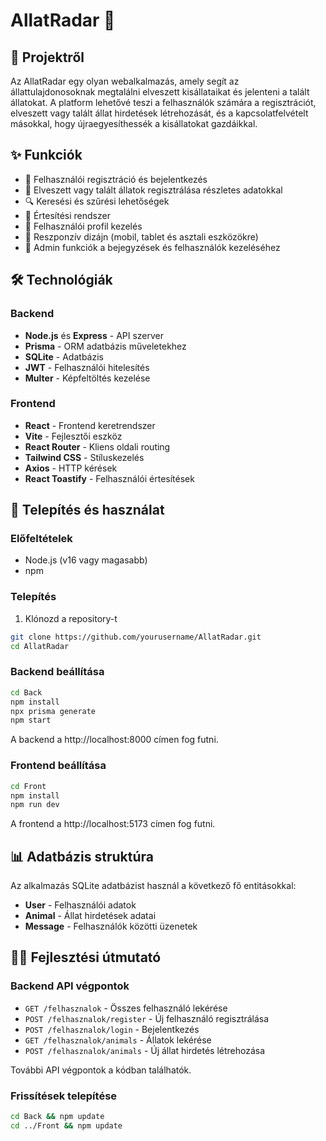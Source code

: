 # AllatRadar 🐾

## 📖 Projektről

Az AllatRadar egy olyan webalkalmazás, amely segít az állattulajdonosoknak megtalálni elveszett kisállataikat és jelenteni a talált állatokat. A platform lehetővé teszi a felhasználók számára a regisztrációt, elveszett vagy talált állat hirdetések létrehozását, és a kapcsolatfelvételt másokkal, hogy újraegyesíthessék a kisállatokat gazdáikkal.

## ✨ Funkciók

- 🔐 Felhasználói regisztráció és bejelentkezés
- 🐶 Elveszett vagy talált állatok regisztrálása részletes adatokkal
- 🔍 Keresési és szűrési lehetőségek
- 💬 Értesítési rendszer
- 👤 Felhasználói profil kezelés
- 📱 Reszponzív dizájn (mobil, tablet és asztali eszközökre)
- 👑 Admin funkciók a bejegyzések és felhasználók kezeléséhez

## 🛠️ Technológiák

### Backend
- **Node.js** és **Express** - API szerver
- **Prisma** - ORM adatbázis műveletekhez
- **SQLite** - Adatbázis
- **JWT** - Felhasználói hitelesítés
- **Multer** - Képfeltöltés kezelése

### Frontend
- **React** - Frontend keretrendszer
- **Vite** - Fejlesztői eszköz
- **React Router** - Kliens oldali routing
- **Tailwind CSS** - Stíluskezelés
- **Axios** - HTTP kérések
- **React Toastify** - Felhasználói értesítések

## 🚀 Telepítés és használat

### Előfeltételek
- Node.js (v16 vagy magasabb)
- npm

### Telepítés

1. Klónozd a repository-t
```bash
git clone https://github.com/yourusername/AllatRadar.git
cd AllatRadar
```

### Backend beállítása

```bash
cd Back
npm install
npx prisma generate
npm start
```

A backend a http://localhost:8000 címen fog futni.

### Frontend beállítása

```bash
cd Front
npm install
npm run dev
```

A frontend a http://localhost:5173 címen fog futni.

## 📊 Adatbázis struktúra

Az alkalmazás SQLite adatbázist használ a következő fő entitásokkal:

- **User** - Felhasználói adatok
- **Animal** - Állat hirdetések adatai
- **Message** - Felhasználók közötti üzenetek

## 👩‍💻 Fejlesztési útmutató

### Backend API végpontok

- `GET /felhasznalok` - Összes felhasználó lekérése
- `POST /felhasznalok/register` - Új felhasználó regisztrálása
- `POST /felhasznalok/login` - Bejelentkezés
- `GET /felhasznalok/animals` - Állatok lekérése
- `POST /felhasznalok/animals` - Új állat hirdetés létrehozása

További API végpontok a kódban találhatók.

### Frissítések telepítése

```bash
cd Back && npm update
cd ../Front && npm update
```
